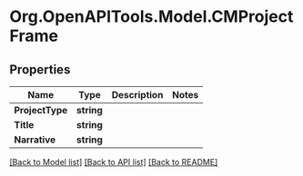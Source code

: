# Org.OpenAPITools.Model.CMProjectFrame

## Properties

Name | Type | Description | Notes
------------ | ------------- | ------------- | -------------
**ProjectType** | **string** |  | 
**Title** | **string** |  | 
**Narrative** | **string** |  | 

[[Back to Model list]](../README.md#documentation-for-models) [[Back to API list]](../README.md#documentation-for-api-endpoints) [[Back to README]](../README.md)

